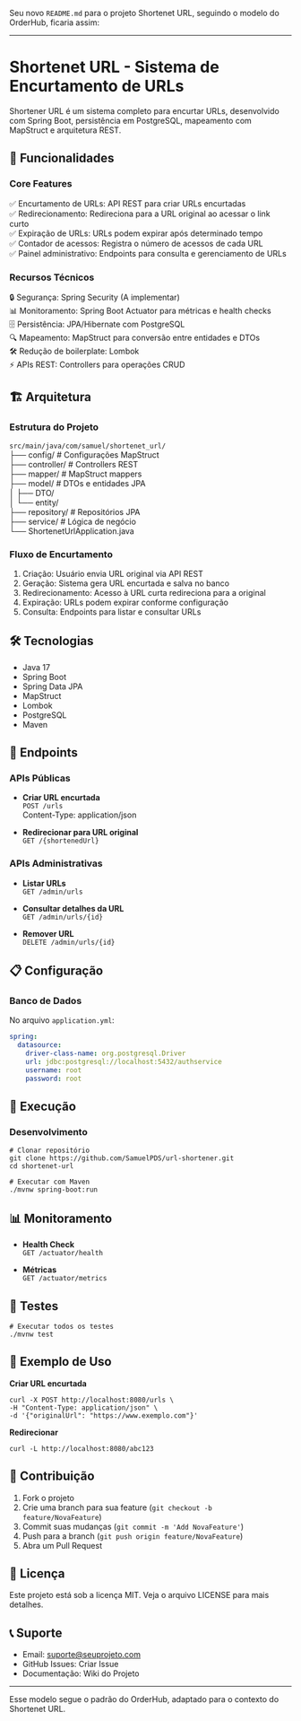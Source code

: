 Seu novo `README.md` para o projeto Shortenet URL, seguindo o modelo do OrderHub, ficaria assim:

---

# Shortenet URL - Sistema de Encurtamento de URLs

Shortener URL é um sistema completo para encurtar URLs, desenvolvido com Spring Boot, persistência em PostgreSQL, mapeamento com MapStruct e arquitetura REST.

## 🚀 Funcionalidades

### Core Features

✅ Encurtamento de URLs: API REST para criar URLs encurtadas  
✅ Redirecionamento: Redireciona para a URL original ao acessar o link curto  
✅ Expiração de URLs: URLs podem expirar após determinado tempo  
✅ Contador de acessos: Registra o número de acessos de cada URL  
✅ Painel administrativo: Endpoints para consulta e gerenciamento de URLs

### Recursos Técnicos

🔒 Segurança: Spring Security (A implementar)  
📊 Monitoramento: Spring Boot Actuator para métricas e health checks  
🗄️ Persistência: JPA/Hibernate com PostgreSQL  
🔍 Mapeamento: MapStruct para conversão entre entidades e DTOs  
🛠️ Redução de boilerplate: Lombok  
⚡ APIs REST: Controllers para operações CRUD

## 🏗️ Arquitetura

### Estrutura do Projeto

`src/main/java/com/samuel/shortenet_url/`  
├── config/          \# Configurações MapStruct  
├── controller/      \# Controllers REST  
├── mapper/          \# MapStruct mappers  
├── model/           \# DTOs e entidades JPA  
│   ├── DTO/  
│   └── entity/  
├── repository/      \# Repositórios JPA  
├── service/         \# Lógica de negócio  
└── ShortenetUrlApplication.java

### Fluxo de Encurtamento

1. Criação: Usuário envia URL original via API REST
2. Geração: Sistema gera URL encurtada e salva no banco
3. Redirecionamento: Acesso à URL curta redireciona para a original
4. Expiração: URLs podem expirar conforme configuração
5. Consulta: Endpoints para listar e consultar URLs

## 🛠️ Tecnologias

- Java 17
- Spring Boot
- Spring Data JPA
- MapStruct
- Lombok
- PostgreSQL
- Maven

## 🚦 Endpoints

### APIs Públicas

- **Criar URL encurtada**  
  `POST /urls`  
  Content-Type: application/json

- **Redirecionar para URL original**  
  `GET /{shortenedUrl}`

### APIs Administrativas

- **Listar URLs**  
  `GET /admin/urls`

- **Consultar detalhes da URL**  
  `GET /admin/urls/{id}`

- **Remover URL**  
  `DELETE /admin/urls/{id}`

## 📋 Configuração

### Banco de Dados

No arquivo `application.yml`:

```yaml
spring:
  datasource:
    driver-class-name: org.postgresql.Driver
    url: jdbc:postgresql://localhost:5432/authservice
    username: root
    password: root
```

## 🚀 Execução

### Desenvolvimento

```shell
# Clonar repositório
git clone https://github.com/SamuelPDS/url-shortener.git
cd shortenet-url

# Executar com Maven
./mvnw spring-boot:run
```

## 📊 Monitoramento

- **Health Check**  
  `GET /actuator/health`

- **Métricas**  
  `GET /actuator/metrics`

## 🧪 Testes

```shell
# Executar todos os testes
./mvnw test
```

## 📝 Exemplo de Uso

**Criar URL encurtada**

```shell
curl -X POST http://localhost:8080/urls \
-H "Content-Type: application/json" \
-d '{"originalUrl": "https://www.exemplo.com"}'
```

**Redirecionar**

```shell
curl -L http://localhost:8080/abc123
```

## 🤝 Contribuição

1. Fork o projeto
2. Crie uma branch para sua feature (`git checkout -b feature/NovaFeature`)
3. Commit suas mudanças (`git commit -m 'Add NovaFeature'`)
4. Push para a branch (`git push origin feature/NovaFeature`)
5. Abra um Pull Request

## 📄 Licença

Este projeto está sob a licença MIT. Veja o arquivo LICENSE para mais detalhes.

## 📞 Suporte

- Email: suporte@seuprojeto.com
- GitHub Issues: Criar Issue
- Documentação: Wiki do Projeto

---

Esse modelo segue o padrão do OrderHub, adaptado para o contexto do Shortenet URL.